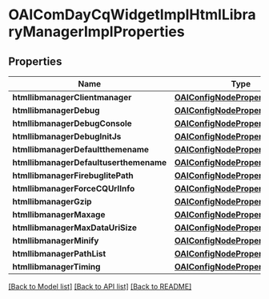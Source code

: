 # OAIComDayCqWidgetImplHtmlLibraryManagerImplProperties

## Properties
Name | Type | Description | Notes
------------ | ------------- | ------------- | -------------
**htmllibmanagerClientmanager** | [**OAIConfigNodePropertyString***](OAIConfigNodePropertyString.md) |  | [optional] 
**htmllibmanagerDebug** | [**OAIConfigNodePropertyBoolean***](OAIConfigNodePropertyBoolean.md) |  | [optional] 
**htmllibmanagerDebugConsole** | [**OAIConfigNodePropertyBoolean***](OAIConfigNodePropertyBoolean.md) |  | [optional] 
**htmllibmanagerDebugInitJs** | [**OAIConfigNodePropertyString***](OAIConfigNodePropertyString.md) |  | [optional] 
**htmllibmanagerDefaultthemename** | [**OAIConfigNodePropertyString***](OAIConfigNodePropertyString.md) |  | [optional] 
**htmllibmanagerDefaultuserthemename** | [**OAIConfigNodePropertyString***](OAIConfigNodePropertyString.md) |  | [optional] 
**htmllibmanagerFirebuglitePath** | [**OAIConfigNodePropertyString***](OAIConfigNodePropertyString.md) |  | [optional] 
**htmllibmanagerForceCQUrlInfo** | [**OAIConfigNodePropertyBoolean***](OAIConfigNodePropertyBoolean.md) |  | [optional] 
**htmllibmanagerGzip** | [**OAIConfigNodePropertyBoolean***](OAIConfigNodePropertyBoolean.md) |  | [optional] 
**htmllibmanagerMaxage** | [**OAIConfigNodePropertyInteger***](OAIConfigNodePropertyInteger.md) |  | [optional] 
**htmllibmanagerMaxDataUriSize** | [**OAIConfigNodePropertyInteger***](OAIConfigNodePropertyInteger.md) |  | [optional] 
**htmllibmanagerMinify** | [**OAIConfigNodePropertyBoolean***](OAIConfigNodePropertyBoolean.md) |  | [optional] 
**htmllibmanagerPathList** | [**OAIConfigNodePropertyArray***](OAIConfigNodePropertyArray.md) |  | [optional] 
**htmllibmanagerTiming** | [**OAIConfigNodePropertyBoolean***](OAIConfigNodePropertyBoolean.md) |  | [optional] 

[[Back to Model list]](../README.md#documentation-for-models) [[Back to API list]](../README.md#documentation-for-api-endpoints) [[Back to README]](../README.md)


